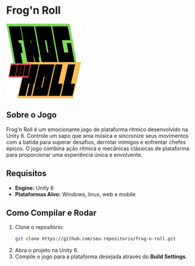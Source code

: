 # Frog'n Roll

<img src="Assets/Resources/Images/Menu/logos/FNR-LogoType.png" alt="Frog'n Roll Logo" width="200" height="200">

## Sobre o Jogo
Frog'n Roll é um emocionante jogo de plataforma rítmico desenvolvido na Unity 6. Controle um sapo que ama música e sincronize seus movimentos com a batida para superar desafios, derrotar inimigos e enfrentar chefes épicos. O jogo combina ação rítmica e mecânicas clássicas de plataforma para proporcionar uma experiência única e envolvente.

## Requisitos
- **Engine:** Unity 6
- **Plataformas Alvo:** Windows, linux, web e mobile

## Como Compilar e Rodar
1. Clone o repositório:
   ```sh
   git clone https://github.com/seu-repositorio/frog-n-roll.git
   ```
2. Abra o projeto na Unity 6.
3. Compile o jogo para a plataforma desejada através do **Build Settings**.
